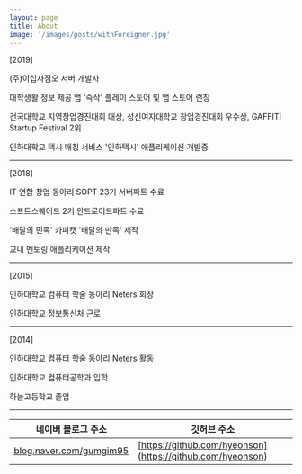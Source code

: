 ```yaml
---
layout: page
title: About
image: '/images/posts/withForeigner.jpg'
---
```


[2019]

(주)이십사점오 서버 개발자

대학생활 정보 제공 앱 '슥삭' 플레이 스토어 및 앱 스토어 런칭

건국대학교 지역창업경진대회 대상, 성신여자대학교 창업경진대회 우수상, GAFFITI Startup Festival 2위

인하대학교 택시 매칭 서비스 '인하택시' 애플리케이션 개발중

------

[2018]

IT 연합 창업 동아리 SOPT 23기 서버파트 수료

소프트스퀘어드 2기 안드로이드파트 수료

'배달의 민족' 카피캣 '배달의 만족' 제작

교내 멘토링 애플리케이션 제작

------

[2015]

인하대학교 컴퓨터 학술 동아리 Neters 회장

인하대학교 정보통신처 근로

------

[2014]

인하대학교 컴퓨터 학술 동아리 Neters 활동

인하대학교 컴퓨터공학과 입학

하늘고등학교 졸업

------

|  네이버 블로그 주소  |  깃허브 주소  |
| ------------ | ------------ |
| [blog.naver.com/gumgim95](<https://blog.naver.com/gumgim95>) | [https://github.com/hyeonson](<https://github.com/hyeonson>) |

